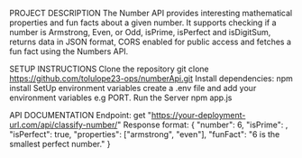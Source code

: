 PROJECT DESCRIPTION 
The Number API provides interesting mathematical properties and fun facts about a given number. It supports checking if a number is Armstrong, Even, or Odd, isPrime, isPerfect and isDigitSum, returns data in JSON format, CORS enabled for public access and fetches a fun fact using the Numbers API.

SETUP INSTRUCTIONS
Clone the repository git clone https://github.com/tolulope23-ops/numberApi.git 
Install dependencies: npm install
SetUp environment variables create a .env file and add your environment variables e.g PORT.
Run the Server npm app.js

API DOCUMENTATION 
  Endpoint: get "https://your-deployment-url.com/api/classify-number/"
Response format: {
  "number": 6,
  "isPrime": ,
  "isPerfect": true,
  "properties": ["armstrong", "even"],
  "funFact": "6 is the smallest perfect number."
}


 
